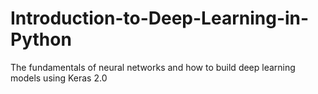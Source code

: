 # Introduction-to-Deep-Learning-in-Python
The fundamentals of neural networks and how to build deep learning models using Keras 2.0
